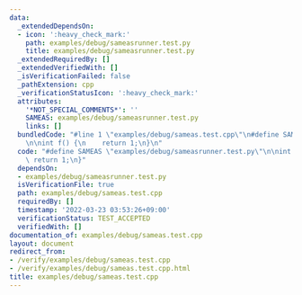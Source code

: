 ```yaml
---
data:
  _extendedDependsOn:
  - icon: ':heavy_check_mark:'
    path: examples/debug/sameasrunner.test.py
    title: examples/debug/sameasrunner.test.py
  _extendedRequiredBy: []
  _extendedVerifiedWith: []
  _isVerificationFailed: false
  _pathExtension: cpp
  _verificationStatusIcon: ':heavy_check_mark:'
  attributes:
    '*NOT_SPECIAL_COMMENTS*': ''
    SAMEAS: examples/debug/sameasrunner.test.py
    links: []
  bundledCode: "#line 1 \"examples/debug/sameas.test.cpp\"\n#define SAMEAS \"examples/debug/sameasrunner.test.py\"\
    \n\nint f() {\n    return 1;\n}\n"
  code: "#define SAMEAS \"examples/debug/sameasrunner.test.py\"\n\nint f() {\n   \
    \ return 1;\n}"
  dependsOn:
  - examples/debug/sameasrunner.test.py
  isVerificationFile: true
  path: examples/debug/sameas.test.cpp
  requiredBy: []
  timestamp: '2022-03-23 03:53:26+09:00'
  verificationStatus: TEST_ACCEPTED
  verifiedWith: []
documentation_of: examples/debug/sameas.test.cpp
layout: document
redirect_from:
- /verify/examples/debug/sameas.test.cpp
- /verify/examples/debug/sameas.test.cpp.html
title: examples/debug/sameas.test.cpp
---
```


